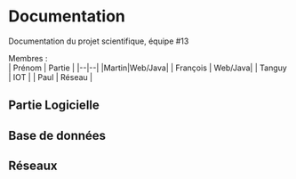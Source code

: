 
# Documentation

Documentation du projet scientifique, équipe #13

Membres :  
| Prénom | Partie |
|--|--|
|Martin|Web/Java|
| François | Web/Java|
| Tanguy | IOT |
| Paul | Réseau |



## Partie Logicielle

## Base de données

## Réseaux
